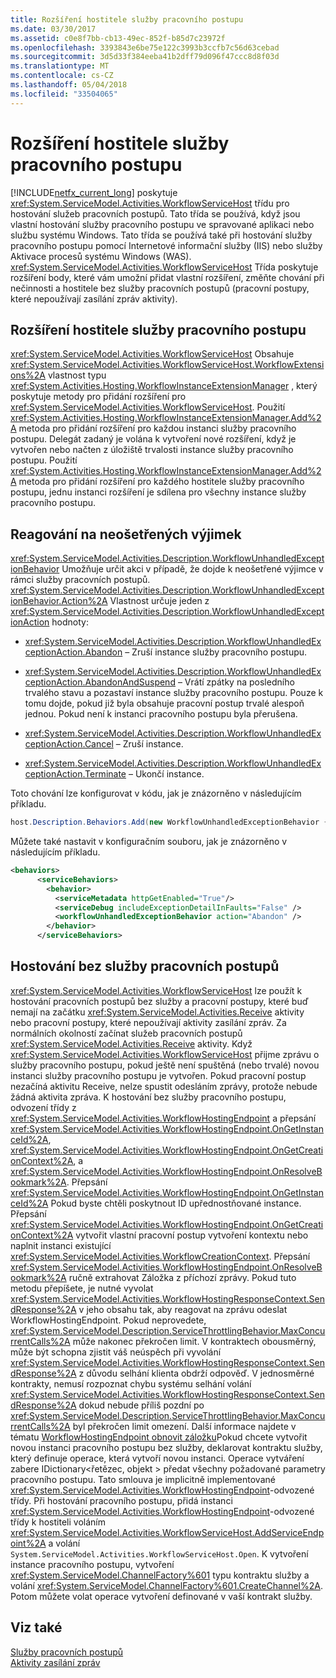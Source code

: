 ```yaml
---
title: Rozšíření hostitele služby pracovního postupu
ms.date: 03/30/2017
ms.assetid: c0e8f7bb-cb13-49ec-852f-b85d7c23972f
ms.openlocfilehash: 3393843e6be75e122c3993b3ccfb7c56d63cebad
ms.sourcegitcommit: 3d5d33f384eeba41b2dff79d096f47ccc8d8f03d
ms.translationtype: MT
ms.contentlocale: cs-CZ
ms.lasthandoff: 05/04/2018
ms.locfileid: "33504065"
---
```

# <a name="workflow-service-host-extensibility"></a>Rozšíření hostitele služby pracovního postupu
[!INCLUDE[netfx_current_long](../../../../includes/netfx-current-long-md.md)] poskytuje <xref:System.ServiceModel.Activities.WorkflowServiceHost> třídu pro hostování služeb pracovních postupů. Tato třída se používá, když jsou vlastní hostování služby pracovního postupu ve spravované aplikaci nebo službu systému Windows. Tato třída se používá také při hostování služby pracovního postupu pomocí Internetové informační služby (IIS) nebo služby Aktivace procesů systému Windows (WAS). <xref:System.ServiceModel.Activities.WorkflowServiceHost> Třída poskytuje rozšíření body, které vám umožní přidat vlastní rozšíření, změňte chování při nečinnosti a hostitele bez služby pracovních postupů (pracovní postupy, které nepoužívají zasílání zpráv aktivity).  
  
## <a name="workflow-service-host-extensions"></a>Rozšíření hostitele služby pracovního postupu  
 <xref:System.ServiceModel.Activities.WorkflowServiceHost> Obsahuje <xref:System.ServiceModel.Activities.WorkflowServiceHost.WorkflowExtensions%2A> vlastnost typu <xref:System.Activities.Hosting.WorkflowInstanceExtensionManager> , který poskytuje metody pro přidání rozšíření pro <xref:System.ServiceModel.Activities.WorkflowServiceHost>. Použití <xref:System.Activities.Hosting.WorkflowInstanceExtensionManager.Add%2A> metoda pro přidání rozšíření pro každou instanci služby pracovního postupu. Delegát zadaný je volána k vytvoření nové rozšíření, když je vytvořen nebo načten z úložiště trvalosti instance služby pracovního postupu. Použití <xref:System.Activities.Hosting.WorkflowInstanceExtensionManager.Add%2A> metoda pro přidání rozšíření pro každého hostitele služby pracovního postupu, jednu instanci rozšíření je sdílena pro všechny instance služby pracovního postupu.  
  
## <a name="react-to-unhandled-exceptions"></a>Reagování na neošetřených výjimek  
 <xref:System.ServiceModel.Activities.Description.WorkflowUnhandledExceptionBehavior> Umožňuje určit akci v případě, že dojde k neošetřené výjimce v rámci služby pracovních postupů. <xref:System.ServiceModel.Activities.Description.WorkflowUnhandledExceptionBehavior.Action%2A> Vlastnost určuje jeden z <xref:System.ServiceModel.Activities.Description.WorkflowUnhandledExceptionAction> hodnoty:  
  
-   <xref:System.ServiceModel.Activities.Description.WorkflowUnhandledExceptionAction.Abandon> – Zruší instance služby pracovního postupu.  
  
-   <xref:System.ServiceModel.Activities.Description.WorkflowUnhandledExceptionAction.AbandonAndSuspend> – Vrátí zpátky na posledního trvalého stavu a pozastaví instance služby pracovního postupu. Pouze k tomu dojde, pokud již byla obsahuje pracovní postup trvalé alespoň jednou. Pokud není k instanci pracovního postupu byla přerušena.  
  
-   <xref:System.ServiceModel.Activities.Description.WorkflowUnhandledExceptionAction.Cancel> – Zruší instance.  
  
-   <xref:System.ServiceModel.Activities.Description.WorkflowUnhandledExceptionAction.Terminate> – Ukončí instance.  
  
 Toto chování lze konfigurovat v kódu, jak je znázorněno v následujícím příkladu.  
  
```csharp  
host.Description.Behaviors.Add(new WorkflowUnhandledExceptionBehavior { Action = WorkflowUnhandledExceptionAction.Abandon });  
```  
  
 Můžete také nastavit v konfiguračním souboru, jak je znázorněno v následujícím příkladu.  
  
```xml
<behaviors>  
      <serviceBehaviors>  
        <behavior>  
          <serviceMetadata httpGetEnabled="True"/>  
          <serviceDebug includeExceptionDetailInFaults="False" />  
          <workflowUnhandledExceptionBehavior action="Abandon" />        
        </behavior>  
      </serviceBehaviors>  
```  
  
## <a name="hosting-non-service-workflows"></a>Hostování bez služby pracovních postupů  
 <xref:System.ServiceModel.Activities.WorkflowServiceHost> lze použít k hostování pracovních postupů bez služby a pracovní postupy, které buď nemají na začátku <xref:System.ServiceModel.Activities.Receive> aktivity nebo pracovní postupy, které nepoužívají aktivity zasílání zpráv. Za normálních okolností začínat služeb pracovních postupů <xref:System.ServiceModel.Activities.Receive> aktivity. Když <xref:System.ServiceModel.Activities.WorkflowServiceHost> přijme zprávu o služby pracovního postupu, pokud ještě není spuštěná (nebo trvalé) novou instanci služby pracovního postupu je vytvořen. Pokud pracovní postup nezačíná aktivitu Receive, nelze spustit odesláním zprávy, protože nebude žádná aktivita zpráva. K hostování bez služby pracovního postupu, odvození třídy z <xref:System.ServiceModel.Activities.WorkflowHostingEndpoint> a přepsání <xref:System.ServiceModel.Activities.WorkflowHostingEndpoint.OnGetInstanceId%2A>, <xref:System.ServiceModel.Activities.WorkflowHostingEndpoint.OnGetCreationContext%2A>, a <xref:System.ServiceModel.Activities.WorkflowHostingEndpoint.OnResolveBookmark%2A>. Přepsání <xref:System.ServiceModel.Activities.WorkflowHostingEndpoint.OnGetInstanceId%2A> Pokud byste chtěli poskytnout ID upřednostňované instance. Přepsání <xref:System.ServiceModel.Activities.WorkflowHostingEndpoint.OnGetCreationContext%2A> vytvořit vlastní pracovní postup vytvoření kontextu nebo naplnit instanci existující <xref:System.ServiceModel.Activities.WorkflowCreationContext>. Přepsání <xref:System.ServiceModel.Activities.WorkflowHostingEndpoint.OnResolveBookmark%2A> ručně extrahovat Záložka z příchozí zprávy. Pokud tuto metodu přepíšete, je nutné vyvolat <xref:System.ServiceModel.Activities.WorkflowHostingResponseContext.SendResponse%2A> v jeho obsahu tak, aby reagovat na zprávu odeslat WorkflowHostingEndpoint. Pokud neprovedete, <xref:System.ServiceModel.Description.ServiceThrottlingBehavior.MaxConcurrentCalls%2A> může nakonec překročen limit. V kontraktech obousměrný, může být schopna zjistit váš neúspěch při vyvolání <xref:System.ServiceModel.Activities.WorkflowHostingResponseContext.SendResponse%2A> z důvodu selhání klienta obdrží odpověď. V jednosměrné kontrakty, nemusí rozpoznat chybu systému selhání volání <xref:System.ServiceModel.Activities.WorkflowHostingResponseContext.SendResponse%2A> dokud nebude příliš pozdní po <xref:System.ServiceModel.Description.ServiceThrottlingBehavior.MaxConcurrentCalls%2A> byl překročen limit omezení. Další informace najdete v tématu [WorkflowHostingEndpoint obnovit záložku](../../../../docs/framework/windows-workflow-foundation/samples/workflowhostingendpoint-resume-bookmark.md)Pokud chcete vytvořit novou instanci pracovního postupu bez služby, deklarovat kontraktu služby, který definuje operace, která vytvoří novou instanci. Operace vytváření zabere IDictionary\<řetězec, objekt > předat všechny požadované parametry pracovního postupu. Tato smlouva je implicitně implementované <xref:System.ServiceModel.Activities.WorkflowHostingEndpoint>-odvozené třídy. Při hostování pracovního postupu, přidá instanci <xref:System.ServiceModel.Activities.WorkflowHostingEndpoint>-odvozené třídy k hostiteli voláním <xref:System.ServiceModel.Activities.WorkflowServiceHost.AddServiceEndpoint%2A> a volání <!--zz xref:System.ServiceModel.Activities.WorkflowServiceHost.Open%2A--> `System.ServiceModel.Activities.WorkflowServiceHost.Open`. K vytvoření instance pracovního postupu, vytvoření <xref:System.ServiceModel.ChannelFactory%601> typu kontraktu služby a volání <xref:System.ServiceModel.ChannelFactory%601.CreateChannel%2A>. Potom můžete volat operace vytvoření definované v vaší kontrakt služby.  
  
## <a name="see-also"></a>Viz také  
 [Služby pracovních postupů](../../../../docs/framework/wcf/feature-details/workflow-services.md)  
 [Aktivity zasílání zpráv](../../../../docs/framework/wcf/feature-details/messaging-activities.md)
